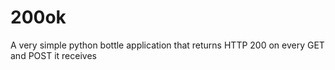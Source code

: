 # 200ok
A very simple python bottle application that returns HTTP 200 on every GET and POST it receives
